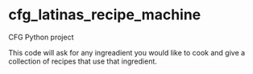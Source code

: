 # cfg_latinas_recipe_machine
CFG Python project

This code will ask for any ingreadient you would like to cook and give a collection of recipes that use that ingredient.
